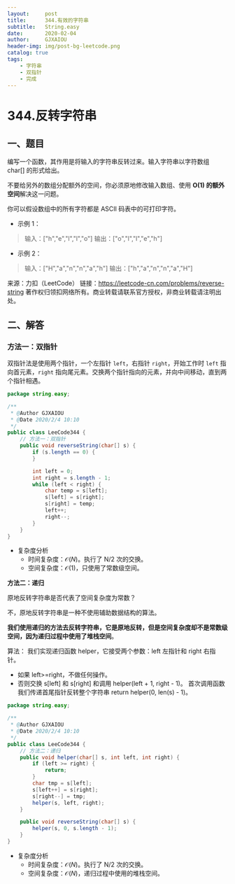 ```yaml
---
layout:     post
title:      344.有效的字符串
subtitle:   String.easy
date:       2020-02-04
author:     GJXAIOU
header-img: img/post-bg-leetcode.png
catalog: true
tags:
    - 字符串
	- 双指针
	- 完成
---
```


# 344.反转字符串

## 一、题目

编写一个函数，其作用是将输入的字符串反转过来。输入字符串以字符数组 char[] 的形式给出。

不要给另外的数组分配额外的空间，你必须原地修改输入数组、使用 **O(1) 的额外空间**解决这一问题。

你可以假设数组中的所有字符都是 ASCII 码表中的可打印字符。

 

- 示例 1：

> 输入：["h","e","l","l","o"]
> 输出：["o","l","l","e","h"]

- 示例 2：

> 输入：["H","a","n","n","a","h"]
> 输出：["h","a","n","n","a","H"]

来源：力扣（LeetCode）
链接：https://leetcode-cn.com/problems/reverse-string
著作权归领扣网络所有。商业转载请联系官方授权，非商业转载请注明出处。

## 二、解答

### 方法一：双指针

双指针法是使用两个指针，一个左指针 `left`，右指针 `right`，开始工作时 `left` 指向首元素，`right` 指向尾元素。交换两个指针指向的元素，并向中间移动，直到两个指针相遇。

```java
package string.easy;

/**
 * @Author GJXAIOU
 * @Date 2020/2/4 10:10
 */
public class LeeCode344 {
    // 方法一：双指针
    public void reverseString(char[] s) {
        if (s.length == 0) {
        }

        int left = 0;
        int right = s.length - 1;
        while (left < right) {
            char temp = s[left];
            s[left] = s[right];
            s[right] = temp;
            left++;
            right--;
        }
    }
}

```

- 复杂度分析
    - 时间复杂度：$\mathcal{O}(N)$。执行了 N/2 次的交换。
    - 空间复杂度：$\mathcal{O}(1)$，只使用了常数级空间。



**方法二：递归**


原地反转字符串是否代表了空间复杂度为常数？

不，原地反转字符串是一种不使用辅助数据结构的算法。

**我们使用递归的方法去反转字符串，它是原地反转，但是空间复杂度却不是常数级空间，因为递归过程中使用了堆栈空间**。

算法：
我们实现递归函数 helper，它接受两个参数：left 左指针和 right 右指针。

- 如果 left>=right，不做任何操作。
- 否则交换 s[left] 和 s[right] 和调用 helper(left + 1, right - 1)。
    首次调用函数我们传递首尾指针反转整个字符串 return helper(0, len(s) - 1)。

```java
package string.easy;

/**
 * @Author GJXAIOU
 * @Date 2020/2/4 10:10
 */
public class LeeCode344 {
    // 方法二：递归
    public void helper(char[] s, int left, int right) {
        if (left >= right) {
            return;
        }
        char tmp = s[left];
        s[left++] = s[right];
        s[right--] = tmp;
        helper(s, left, right);
    }

    public void reverseString(char[] s) {
        helper(s, 0, s.length - 1);
    }
}

```

- 复杂度分析
    - 时间复杂度：$\mathcal{O}(N)$。执行了 N/2 次的交换。
    - 空间复杂度：$\mathcal{O}(N)$，递归过程中使用的堆栈空间。




